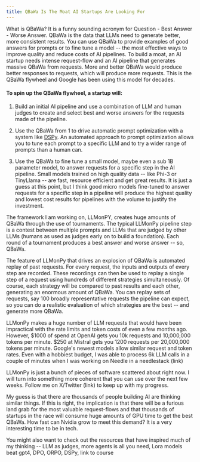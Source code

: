 ```yaml
---
title: QBaWa Is The Moat AI Startups Are Looking For
---
```


What is QBaWa?  It is a funny sounding acronym for Question - Best Answer - Worse Answer. QBaWa is the data that LLMs 
need to generate better, more consistent results.  You can use QBaWa to provide examples of good answers for prompts or 
to fine tune a model -- the most effective ways to improve quality and reduce costs of AI pipelines.  To build a moat, 
an AI startup needs intense request-flow and an AI pipeline that generates massive QBaWa from requests.  More and better
QBaWa would produce better responses to requests, which will produce more requests.  This is the QBaWa flywheel and 
Google has been using this model for decades.  

#### To spin up the QBaWa flywheel, a startup will:
1. Build an initial AI pipeline and use a combination of LLM and human judges to create and select best and worse answers 
for the requests made of the pipeline.

2. Use the QBaWa from 1 to drive automatic prompt optimization with a system like [DSPy](https://github.com/stanfordnlp/dspy). 
An automated approach to prompt optimization allows you to tune each prompt to a specific LLM and to try a wider range 
of prompts than a human can.  

3. Use the QBaWa to fine tune a small model, maybe even a sub 1B parameter model, to answer requests for a specific step 
in the AI pipeline.   Small models trained on high quality data -- like Phi-3 or TinyLlama -- are fast, resource 
efficient and get great results.  It is just a guess at this point, but I think good micro models fine-tuned to answer 
requests for a specific step in a pipeline will produce the highest quality and lowest cost results for pipelines with 
the volume to justify the investment.  

The framework I am working on, LLMonPY, creates huge amounts of QBaWa through the use of tournaments.  The 
typical LLMonPy pipeline step is a contest between multiple prompts and LLMs that are judged by other LLMs (humans as 
used as judges early on to build a foundation).  Each round of a tournament produces a best answer and worse answer -- 
so, QBaWa.

The feature of LLMonPy that drives an explosion of QBaWa is automated replay of past requests.  For every request, the 
inputs and outputs of every step are recorded.  These recordings can then be used to replay a single step of a request 
using hundreds of different strategies simultaneously.  Of course, each strategy will be compared to past results and 
each other, generating an enormous amount of QBaWa.  You can replay sets of requests, say 100 broadly representative 
requests the pipeline can expect, so you can do a realistic evaluation of which strategies are the best -- and generate 
more QBaWa.    

LLMonPy makes a huge number of LLM requests that would have been impractical with the rate limits and token costs of 
even a few months ago.  However, $1000 of spend at OpenAI gets you 10k requests and 10,000,000 tokens per minute.  $250 
at Mistral gets you 1200 requests per 20,000,000 tokens per minute.  Google's newest models allow similar request and 
token rates.  Even with a hobbiest budget, I was able to process 6k LLM calls in a couple of minutes when I was working 
on Needle in a needlestack (link)

LLMonPy is just a bunch of pieces of software scattered about right now.  I will turn into something more coherent that 
you can use over the next few weeks.  Follow me on X/Twitter (link) to keep up with my progress.  

My guess is that there are thousands of people building AI are thinking similar things.  If 
this is right, the implication is that there will be a furious land grab for the most valuable request-flows and that 
thousands of startups in the race will consume huge amounts of GPU time to get the best QBaWa.  How fast can Nvidia
grow to meet this demand? It is a very interesting time to be in tech.

You might also want to check out the resources that have inspired much of my thinking -- LLM as judges, more agents 
is all you need, Lora models beat gpt4, DPO, ORPO, DSPy, link to course